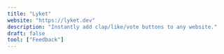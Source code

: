 ```yaml
---
title: "Lyket"
website: "https://lyket.dev"
description: "Instantly add clap/like/vote buttons to any website."
draft: false
tool: ["Feedback"]
---
```

